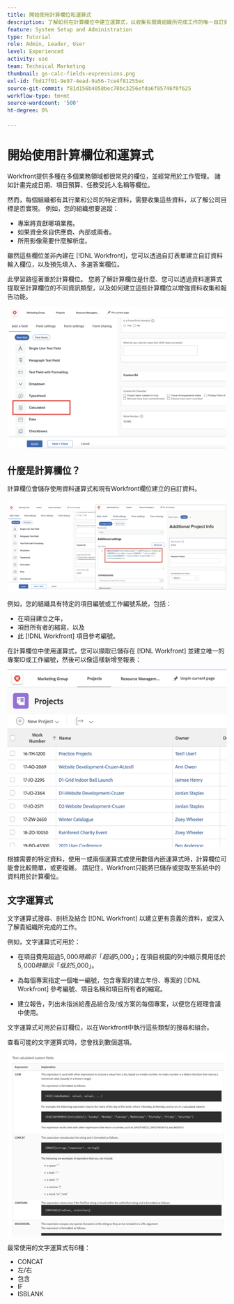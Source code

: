 ```yaml
---
title: 開始使用計算欄位和運算式
description: 了解如何在計算欄位中建立運算式，以收集有關貴組織所完成工作的唯一自訂資料。
feature: System Setup and Administration
type: Tutorial
role: Admin, Leader, User
level: Experienced
activity: use
team: Technical Marketing
thumbnail: gs-calc-fields-expressions.png
exl-id: fbd17f01-9e97-4ead-9a56-7ce4f81255ec
source-git-commit: f81d156b4058bec70bc3256efda6f85746f0f625
workflow-type: tm+mt
source-wordcount: '500'
ht-degree: 0%

---
```


# 開始使用計算欄位和運算式

<!-- **Note**: The expression examples shown are simple and some may be mitigated by fields already supplied by  . However, the examples are used to illustrate the foundational knowledge needed in order to build expressions in Workfront.-->

Workfront提供多種在多個業務領域都很常見的欄位，並經常用於工作管理。 諸如計畫完成日期、項目預算、任務受託人名稱等欄位。

然而，每個組織都有其行業和公司的特定資料，需要收集這些資料，以了解公司目標是否實現。 例如，您的組織想要追蹤：

* 專案將貢獻哪項業務。
* 如果資金來自供應商、內部或兩者。
* 所用影像需要什麼解析度。

雖然這些欄位並非內建在 [!DNL Workfront]，您可以透過自訂表單建立自訂資料輸入欄位，以及預先填入、多選答案欄位。

此學習路徑著重於計算欄位。 您將了解計算欄位是什麼、您可以透過資料運算式提取至計算欄位的不同資訊類型，以及如何建立這些計算欄位以增強資料收集和報告功能。

![資源管理設定一個尋呼機](assets/GS01.png)

## 什麼是計算欄位？

計算欄位會儲存使用資料運算式和現有Workfront欄位建立的自訂資料。

![具有利用率報告的工作負載平衡器](assets/GS02.png)

例如，您的組織具有特定的項目編號或工作編號系統，包括：

* 在項目建立之年，
* 項目所有者的縮寫，以及
* 此 [!DNL Workfront] 項目參考編號。


在計算欄位中使用運算式，您可以擷取已儲存在 [!DNL Workfront] 並建立唯一的專案ID或工作編號，然後可以像這樣新增至報表：

![具有利用率報告的工作負載平衡器](assets/GS03.png)

根據需要的特定資料，使用一或兩個運算式或使用數個內嵌運算式時，計算欄位可能會比較簡單，或更複雜。 請記住，Workfront只能將已儲存或提取至系統中的資料用於計算欄位。

## 文字運算式

文字運算式搜尋、剖析及結合 [!DNL Workfront] 以建立更有意義的資料，或深入了解貴組織所完成的工作。

例如，文字運算式可用於：

* 在項目費用超過$5,000時顯示「超過$5,000」；在項目視圖的列中顯示費用低於$5,000時顯示「低於$5,000」。

* 為每個專案指定一個唯一編號，包含專案的建立年份、專案的  [!DNL Workfront] 參考編號、項目名稱和項目所有者的縮寫。

* 建立報告，列出未指派給產品組合及/或方案的每個專案，以便您在經理會議中使用。

文字運算式可用於自訂欄位，以在Workfront中執行這些類型的搜尋和組合。

查看可能的文字運算式時，您會找到數個選項。

![資源管理設定一個尋呼機](assets/TE01.png)

最常使用的文字運算式有6種：

* CONCAT
* 左/右
* 包含
* IF
* ISBLANK